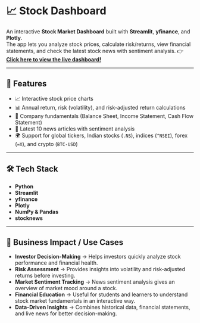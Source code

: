 # 📈 Stock Dashboard

An interactive **Stock Market Dashboard** built with **Streamlit**, **yfinance**, and **Plotly**.  
The app lets you analyze stock prices, calculate risk/returns, view financial statements, and check the latest stock news with sentiment analysis.
👉 **[Click here to view the live dashboard!](https://stock-dashboard-03.streamlit.app/)** 

---

## 🚀 Features
- 📈 Interactive stock price charts
- 📊 Annual return, risk (volatility), and risk-adjusted return calculations
- 🏦 Company fundamentals (Balance Sheet, Income Statement, Cash Flow Statement)
- 📰 Latest 10 news articles with sentiment analysis
- 🌍 Support for global tickers, Indian stocks (`.NS`), indices (`^NSEI`), forex (`=X`), and crypto (`BTC-USD`)

---

## 🛠️ Tech Stack
- **Python**
- **Streamlit**
- **yfinance**
- **Plotly**
- **NumPy & Pandas**
- **stocknews**

---

## 💼 Business Impact / Use Cases
- **Investor Decision-Making** → Helps investors quickly analyze stock performance and financial health.  
- **Risk Assessment** → Provides insights into volatility and risk-adjusted returns before investing.  
- **Market Sentiment Tracking** → News sentiment analysis gives an overview of market mood around a stock.  
- **Financial Education** → Useful for students and learners to understand stock market fundamentals in an interactive way.  
- **Data-Driven Insights** → Combines historical data, financial statements, and live news for better decision-making.


